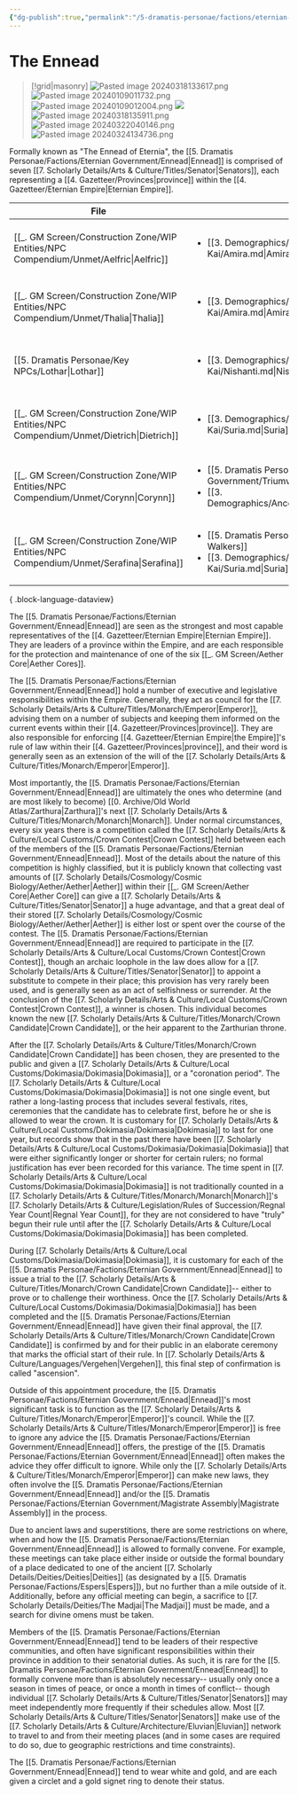 ```yaml
---
{"dg-publish":true,"permalink":"/5-dramatis-personae/factions/eternian-government/ennead/","noteIcon":""}
---
```


# The Ennead

>[!grid|masonry]
>![Pasted image 20240318133617.png](/img/user/x.%20Assets/Attachments/Pasted%20image%2020240318133617.png)
>![Pasted image 20240109011732.png](/img/user/x.%20Assets/Attachments/Pasted%20image%2020240109011732.png)
>![Pasted image 20240109012004.png](/img/user/x.%20Assets/Attachments/Pasted%20image%2020240109012004.png)
>![](https://i.imgur.com/8WEABL0.png)
>![Pasted image 20240318135911.png](/img/user/x.%20Assets/Attachments/Pasted%20image%2020240318135911.png)
>![Pasted image 20240322040146.png](/img/user/x.%20Assets/Attachments/Pasted%20image%2020240322040146.png)
>![Pasted image 20240324134736.png](/img/user/x.%20Assets/Attachments/Pasted%20image%2020240324134736.png)

Formally known as "The Ennead of Eternia", the [[5. Dramatis Personae/Factions/Eternian Government/Ennead\|Ennead]] is comprised of seven [[7. Scholarly Details/Arts & Culture/Titles/Senator\|Senators]], each representing a [[4. Gazetteer/Provinces\|province]] within the [[4. Gazetteer/Eternian Empire\|Eternian Empire]]. 

| File                                                                                       | Faction                                                                                                                                                                                      | Province                                                                | Party1Standing |
| ------------------------------------------------------------------------------------------ | -------------------------------------------------------------------------------------------------------------------------------------------------------------------------------------------- | ----------------------------------------------------------------------- | -------------- |
| [[_. GM Screen/Construction Zone/WIP Entities/NPC Compendium/Unmet/Aelfric\|Aelfric]]   | <ul><li>[[3. Demographics/Ancestries/Elf/Shadar-Kai/Amira.md\\|Amira]]</li></ul>                                                                                                             | [[4. Gazetteer/Lunar Highlands/Lunar Highlands\|Lunar Highlands]]    | Unmet          |
| [[_. GM Screen/Construction Zone/WIP Entities/NPC Compendium/Unmet/Thalia\|Thalia]]     | <ul><li>[[3. Demographics/Ancestries/Elf/Shadar-Kai/Amira.md\\|Amira]]</li></ul>                                                                                                             | [[4. Gazetteer/Vale of Twilight/Vale of Twilight\|Vale of Twilight]] | Unmet          |
| [[5. Dramatis Personae/Key NPCs/Lothar\|Lothar]]                                        | <ul><li>[[3. Demographics/Ancestries/Elf/Shadar-Kai/Nishanti.md\\|Nishanti]]</li></ul>                                                                                                       | [[4. Gazetteer/Mystic Mire/Mystic Mire\|Mystic Mire]]                | Unmet          |
| [[_. GM Screen/Construction Zone/WIP Entities/NPC Compendium/Unmet/Dietrich\|Dietrich]] | <ul><li>[[3. Demographics/Ancestries/Elf/Shadar-Kai/Suria.md\\|Suria]]</li></ul>                                                                                                             | [[4. Gazetteer/Solar Sanctum/Solar Sanctum\|Solar Sanctum]]          | Unmet          |
| [[_. GM Screen/Construction Zone/WIP Entities/NPC Compendium/Unmet/Corynn\|Corynn]]     | <ul><li>[[5. Dramatis Personae/Factions/Eternian Government/Triumvirate Council.md\\|Triumvirate Council]]</li><li>[[3. Demographics/Ancestries/Elf/Eladrin/Vasimar.md\\|Vasimar]]</li></ul> | [[4. Gazetteer/Gaean Heartlands/Gaean Heartlands\|Gaean Heartlands]] | Unmet          |
| [[_. GM Screen/Construction Zone/WIP Entities/NPC Compendium/Unmet/Serafina\|Serafina]] | <ul><li>[[5. Dramatis Personae/Factions/Waste Walkers.md\\|Waste Walkers]]</li><li>[[3. Demographics/Ancestries/Elf/Shadar-Kai/Suria.md\\|Suria]]</li></ul>                                  | [[4. Gazetteer/Red Wastes/Red Wastes\|Red Wastes]]                   | Unmet          |

{ .block-language-dataview}

The [[5. Dramatis Personae/Factions/Eternian Government/Ennead\|Ennead]] are seen as the strongest and most capable representatives of the [[4. Gazetteer/Eternian Empire\|Eternian Empire]]. They are leaders of a province within the Empire, and are each responsible for the protection and maintenance of one of the six [[_. GM Screen/Aether Core\|Aether Cores]]. 

The [[5. Dramatis Personae/Factions/Eternian Government/Ennead\|Ennead]] hold a number of executive and legislative responsibilities within the Empire. Generally, they act as council for the [[7. Scholarly Details/Arts & Culture/Titles/Monarch/Emperor\|Emperor]], advising them on a number of subjects and keeping them informed on the current events within their [[4. Gazetteer/Provinces\|province]]. They are also responsible for enforcing [[4. Gazetteer/Eternian Empire\|the Empire]]'s rule of law within their [[4. Gazetteer/Provinces\|province]], and their word is generally seen as an extension of the will of the [[7. Scholarly Details/Arts & Culture/Titles/Monarch/Emperor\|Emperor]]. 

Most importantly, the [[5. Dramatis Personae/Factions/Eternian Government/Ennead\|Ennead]] are ultimately the ones who determine (and are most likely to become) [[0. Archive/Old World Atlas/Zarthura\|Zarthura]]'s next [[7. Scholarly Details/Arts & Culture/Titles/Monarch/Monarch\|Monarch]]. Under normal circumstances, every six years there is a competition called the [[7. Scholarly Details/Arts & Culture/Local Customs/Crown Contest\|Crown Contest]] held between each of the members of the [[5. Dramatis Personae/Factions/Eternian Government/Ennead\|Ennead]]. Most of the details about the nature of this competition is highly classified, but it is publicly known that collecting vast amounts of [[7. Scholarly Details/Cosmology/Cosmic Biology/Aether/Aether\|Aether]] within their [[_. GM Screen/Aether Core\|Aether Core]] can give a [[7. Scholarly Details/Arts & Culture/Titles/Senator\|Senator]] a huge advantage, and that a great deal of their stored [[7. Scholarly Details/Cosmology/Cosmic Biology/Aether/Aether\|Aether]] is either lost or spent over the course of the contest. The [[5. Dramatis Personae/Factions/Eternian Government/Ennead\|Ennead]] are required to participate in the [[7. Scholarly Details/Arts & Culture/Local Customs/Crown Contest\|Crown Contest]], though an archaic loophole in the law does allow for a [[7. Scholarly Details/Arts & Culture/Titles/Senator\|Senator]] to appoint a substitute to compete in their place; this provision has very rarely been used, and is generally seen as an act of selfishness or surrender. At the conclusion of the [[7. Scholarly Details/Arts & Culture/Local Customs/Crown Contest\|Crown Contest]], a winner is chosen. This individual becomes known the new [[7. Scholarly Details/Arts & Culture/Titles/Monarch/Crown Candidate\|Crown Candidate]], or the heir apparent to the Zarthurian throne.

After the [[7. Scholarly Details/Arts & Culture/Titles/Monarch/Crown Candidate\|Crown Candidate]] has been chosen, they are presented to the public and given a [[7. Scholarly Details/Arts & Culture/Local Customs/Dokimasia/Dokimasia\|Dokimasia]], or a "coronation period". The [[7. Scholarly Details/Arts & Culture/Local Customs/Dokimasia/Dokimasia\|Dokimasia]] is not one single event, but rather a long-lasting process that includes several festivals, rites, ceremonies that the candidate has to celebrate first, before he or she is allowed to wear the crown. It is customary for [[7. Scholarly Details/Arts & Culture/Local Customs/Dokimasia/Dokimasia\|Dokimasia]] to last for one year, but records show that in the past there have been [[7. Scholarly Details/Arts & Culture/Local Customs/Dokimasia/Dokimasia\|Dokimasia]] that were either significantly longer or shorter for certain rulers; no formal justification has ever been recorded for this variance. The time spent in [[7. Scholarly Details/Arts & Culture/Local Customs/Dokimasia/Dokimasia\|Dokimasia]] is not traditionally counted in a [[7. Scholarly Details/Arts & Culture/Titles/Monarch/Monarch\|Monarch]]'s [[7. Scholarly Details/Arts & Culture/Legislation/Rules of Succession/Regnal Year Count\|Regnal Year Count]], for they are not considered to have "truly" begun their rule until after the [[7. Scholarly Details/Arts & Culture/Local Customs/Dokimasia/Dokimasia\|Dokimasia]] has been completed. 

During [[7. Scholarly Details/Arts & Culture/Local Customs/Dokimasia/Dokimasia\|Dokimasia]], it is customary for each of the [[5. Dramatis Personae/Factions/Eternian Government/Ennead\|Ennead]] to issue a trial to the [[7. Scholarly Details/Arts & Culture/Titles/Monarch/Crown Candidate\|Crown Candidate]]-- either to prove or to challenge their worthiness. Once the [[7. Scholarly Details/Arts & Culture/Local Customs/Dokimasia/Dokimasia\|Dokimasia]] has been completed and the [[5. Dramatis Personae/Factions/Eternian Government/Ennead\|Ennead]] have given their final approval, the [[7. Scholarly Details/Arts & Culture/Titles/Monarch/Crown Candidate\|Crown Candidate]] is confirmed by and for their public in an elaborate ceremony that marks the official start of their rule. In [[7. Scholarly Details/Arts & Culture/Languages/Vergehen\|Vergehen]], this final step of confirmation is called "ascension". 

Outside of this appointment procedure, the [[5. Dramatis Personae/Factions/Eternian Government/Ennead\|Ennead]]'s most significant task is to function as the [[7. Scholarly Details/Arts & Culture/Titles/Monarch/Emperor\|Emperor]]'s council. While the [[7. Scholarly Details/Arts & Culture/Titles/Monarch/Emperor\|Emperor]] is free to ignore any advice the [[5. Dramatis Personae/Factions/Eternian Government/Ennead\|Ennead]] offers, the prestige of the [[5. Dramatis Personae/Factions/Eternian Government/Ennead\|Ennead]] often makes the advice they offer difficult to ignore. While only the [[7. Scholarly Details/Arts & Culture/Titles/Monarch/Emperor\|Emperor]] can make new laws, they often involve the [[5. Dramatis Personae/Factions/Eternian Government/Ennead\|Ennead]] and/or the [[5. Dramatis Personae/Factions/Eternian Government/Magistrate Assembly\|Magistrate Assembly]] in the process. 

Due to ancient laws and superstitions, there are some restrictions on where, when and how the [[5. Dramatis Personae/Factions/Eternian Government/Ennead\|Ennead]] is allowed to formally convene. For example, these meetings can take place either inside or outside the formal boundary of a place dedicated to one of the ancient [[7. Scholarly Details/Deities/Deities\|Deities]] (as designated by a [[5. Dramatis Personae/Factions/Espers\|Espers]]), but no further than a mile outside of it. Additionally, before any official meeting can begin, a sacrifice to [[7. Scholarly Details/Deities/The Madjai\|The Madjai]] must be made, and a search for divine omens must be taken. 

Members of the [[5. Dramatis Personae/Factions/Eternian Government/Ennead\|Ennead]] tend to be leaders of their respective communities, and often have significant responsibilities within their province in addition to their senatorial duties. As such, it is rare for the [[5. Dramatis Personae/Factions/Eternian Government/Ennead\|Ennead]] to formally convene more than is absolutely necessary-- usually only once a season in times of peace, or once a month in times of conflict-- though individual [[7. Scholarly Details/Arts & Culture/Titles/Senator\|Senators]] may meet independently more frequently if their schedules allow. Most [[7. Scholarly Details/Arts & Culture/Titles/Senator\|Senators]] make use of the [[7. Scholarly Details/Arts & Culture/Architecture/Eluvian\|Eluvian]] network to travel to and from their meeting places (and in some cases are required to do so, due to geographic restrictions and time constraints). 

The [[5. Dramatis Personae/Factions/Eternian Government/Ennead\|Ennead]] tend to wear white and gold, and are each given a circlet and a gold signet ring to denote their status. 